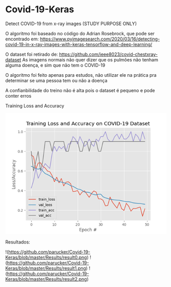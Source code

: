 # Covid-19-Keras
Detect COVID-19 from x-ray images (STUDY PURPOSE ONLY)

O algoritmo foi baseado no código do Adrian Rosebrock, que pode ser encontrado em:
https://www.pyimagesearch.com/2020/03/16/detecting-covid-19-in-x-ray-images-with-keras-tensorflow-and-deep-learning/

O dataset foi retirado de:
https://github.com/ieee8023/covid-chestxray-dataset
As imagens normais não quer dizer que os pulmões não tenham alguma doença, e sim que não tem o COVID-19

O algoritmo foi feito apenas para estudos, não utilizar ele na prática pra determinar se uma pessoa tem ou não a doença

A confianbilidade do treino não é alta pois o dataset é pequeno e pode conter erros


Training Loss and Accuracy

![Training Loss and Accuracy](https://github.com/parucker/Covid-19-Keras/blob/master/grafic.png)

Resultados:

!(https://github.com/parucker/Covid-19-Keras/blob/master/Results/result0.png)
!(https://github.com/parucker/Covid-19-Keras/blob/master/Results/result1.png)
!(https://github.com/parucker/Covid-19-Keras/blob/master/Results/result2.png)
